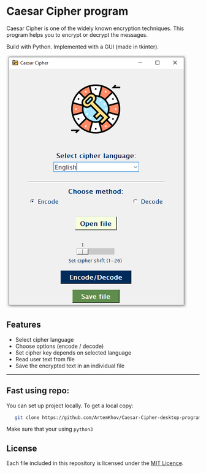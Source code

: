 # Caesar Cipher program

Caesar Cipher is one of the widely known encryption techniques. 
This program helps you to encrypt or decrypt the messages.

Build with Python. Implemented with a GUI (made in tkinter).

![ScreenShot](img/release_app.png)

## Features

- Select cipher language
- Choose options (encode / decode)
- Set cipher key depends on selected language
- Read user text from file
- Save the encrypted text in an individual file
___
## Fast using repo:
You can set up project locally.
To get a local copy:
```sh
   git clone https://github.com/ArtemKhov/Caesar-Cipher-desktop-program
   ```
Make sure that your using `python3`

## License

Each file included in this repository is licensed under the [MIT Licence](LICENSE.txt).